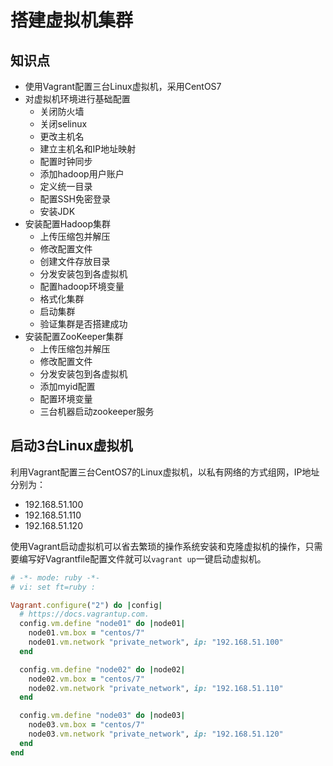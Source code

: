 # 搭建虚拟机集群

## 知识点

* 使用Vagrant配置三台Linux虚拟机，采用CentOS7
* 对虚拟机环境进行基础配置
  * 关闭防火墙
  * 关闭selinux
  * 更改主机名
  * 建立主机名和IP地址映射
  * 配置时钟同步
  * 添加hadoop用户账户
  * 定义统一目录
  * 配置SSH免密登录
  * 安装JDK
* 安装配置Hadoop集群
  * 上传压缩包并解压
  * 修改配置文件
  * 创建文件存放目录
  * 分发安装包到各虚拟机
  * 配置hadoop环境变量
  * 格式化集群
  * 启动集群
  * 验证集群是否搭建成功
* 安装配置ZooKeeper集群
  * 上传压缩包并解压
  * 修改配置文件
  * 分发安装包到各虚拟机
  * 添加myid配置
  * 配置环境变量
  * 三台机器启动zookeeper服务

## 启动3台Linux虚拟机

利用Vagrant配置三台CentOS7的Linux虚拟机，以私有网络的方式组网，IP地址分别为：

* 192.168.51.100
* 192.168.51.110
* 192.168.51.120

使用Vagrant启动虚拟机可以省去繁琐的操作系统安装和克隆虚拟机的操作，只需要编写好Vagrantfile配置文件就可以`vagrant up`一键启动虚拟机。

```ruby
# -*- mode: ruby -*-
# vi: set ft=ruby :

Vagrant.configure("2") do |config|
  # https://docs.vagrantup.com.
  config.vm.define "node01" do |node01|
    node01.vm.box = "centos/7"
    node01.vm.network "private_network", ip: "192.168.51.100"
  end

  config.vm.define "node02" do |node02|
    node02.vm.box = "centos/7"
    node02.vm.network "private_network", ip: "192.168.51.110"
  end

  config.vm.define "node03" do |node03|
    node03.vm.box = "centos/7"
    node03.vm.network "private_network", ip: "192.168.51.120"
  end
end
```

